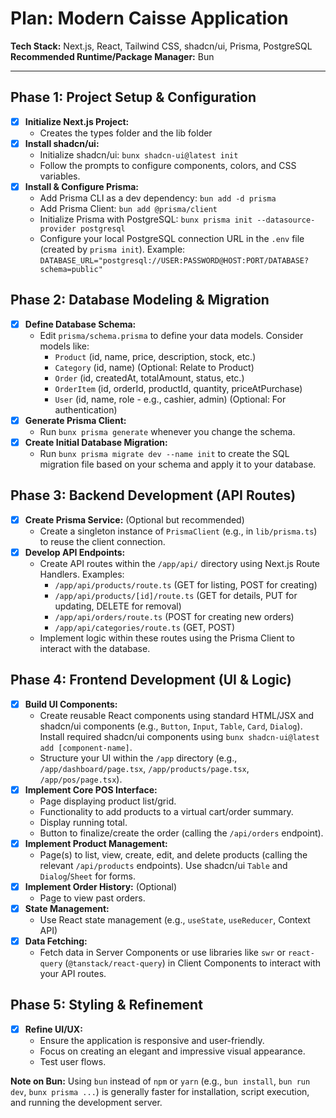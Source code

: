 # Plan: Modern Caisse Application

**Tech Stack:** Next.js, React, Tailwind CSS, shadcn/ui, Prisma, PostgreSQL
**Recommended Runtime/Package Manager:** Bun

---

## Phase 1: Project Setup & Configuration

-   [x] **Initialize Next.js Project:**
    -   Creates the types folder and the lib folder
-   [x] **Install shadcn/ui:**
    -   Initialize shadcn/ui: `bunx shadcn-ui@latest init`
    -   Follow the prompts to configure components, colors, and CSS variables.
-   [x] **Install & Configure Prisma:**
    -   Add Prisma CLI as a dev dependency: `bun add -d prisma`
    -   Add Prisma Client: `bun add @prisma/client`
    -   Initialize Prisma with PostgreSQL: `bunx prisma init --datasource-provider postgresql`
    -   Configure your local PostgreSQL connection URL in the `.env` file (created by `prisma init`). Example: `DATABASE_URL="postgresql://USER:PASSWORD@HOST:PORT/DATABASE?schema=public"`

## Phase 2: Database Modeling & Migration

-   [x] **Define Database Schema:**
    -   Edit `prisma/schema.prisma` to define your data models. Consider models like:
        -   `Product` (id, name, price, description, stock, etc.)
        -   `Category` (id, name) (Optional: Relate to Product)
        -   `Order` (id, createdAt, totalAmount, status, etc.)
        -   `OrderItem` (id, orderId, productId, quantity, priceAtPurchase)
        -   `User` (id, name, role - e.g., cashier, admin) (Optional: For authentication)
-   [x] **Generate Prisma Client:**
    -   Run `bunx prisma generate` whenever you change the schema.
-   [x] **Create Initial Database Migration:**
    -   Run `bunx prisma migrate dev --name init` to create the SQL migration file based on your schema and apply it to your database.

## Phase 3: Backend Development (API Routes)

-   [x] **Create Prisma Service:** (Optional but recommended)
    -   Create a singleton instance of `PrismaClient` (e.g., in `lib/prisma.ts`) to reuse the client connection.
-   [x] **Develop API Endpoints:**
    -   Create API routes within the `/app/api/` directory using Next.js Route Handlers. Examples:
        -   `/app/api/products/route.ts` (GET for listing, POST for creating)
        -   `/app/api/products/[id]/route.ts` (GET for details, PUT for updating, DELETE for removal)
        -   `/app/api/orders/route.ts` (POST for creating new orders)
        -   `/app/api/categories/route.ts` (GET, POST)
    -   Implement logic within these routes using the Prisma Client to interact with the database.

## Phase 4: Frontend Development (UI & Logic)

-   [x] **Build UI Components:**
    -   Create reusable React components using standard HTML/JSX and shadcn/ui components (e.g., `Button`, `Input`, `Table`, `Card`, `Dialog`). Install required shadcn/ui components using `bunx shadcn-ui@latest add [component-name]`.
    -   Structure your UI within the `/app` directory (e.g., `/app/dashboard/page.tsx`, `/app/products/page.tsx`, `/app/pos/page.tsx`).
-   [x] **Implement Core POS Interface:**
    -   Page displaying product list/grid.
    -   Functionality to add products to a virtual cart/order summary.
    -   Display running total.
    -   Button to finalize/create the order (calling the `/api/orders` endpoint).
-   [x] **Implement Product Management:**
    -   Page(s) to list, view, create, edit, and delete products (calling the relevant `/api/products` endpoints). Use shadcn/ui `Table` and `Dialog`/`Sheet` for forms.
-   [x] **Implement Order History:** (Optional)
    -   Page to view past orders.
-   [x] **State Management:**
    -   Use React state management (e.g., `useState`, `useReducer`, Context API) 
-   [x] **Data Fetching:**
    -   Fetch data in Server Components or use libraries like `swr` or `react-query` (`@tanstack/react-query`) in Client Components to interact with your API routes.

## Phase 5: Styling & Refinement

-   [x] **Refine UI/UX:**
    -   Ensure the application is responsive and user-friendly.
    -   Focus on creating an elegant and impressive visual appearance.
    -   Test user flows.


**Note on Bun:** Using `bun` instead of `npm` or `yarn` (e.g., `bun install`, `bun run dev`, `bunx prisma ...`) is generally faster for installation, script execution, and running the development server.